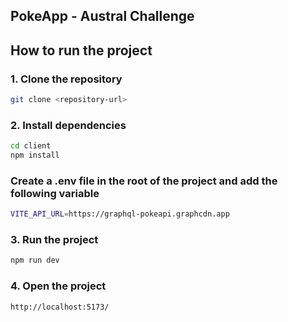 ## PokeApp - Austral Challenge

## How to run the project

### 1. Clone the repository

```bash
git clone <repository-url>
```

### 2. Install dependencies

```bash
cd client
npm install
```

### Create a .env file in the root of the project and add the following variable

```bash
VITE_API_URL=https://graphql-pokeapi.graphcdn.app
```

### 3. Run the project

```bash
npm run dev
```

### 4. Open the project

```bash
http://localhost:5173/
```

